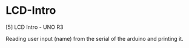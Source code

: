 # LCD-Intro
[5] LCD Intro - UNO R3

Reading user input (name) from the serial of the arduino and printing it.
